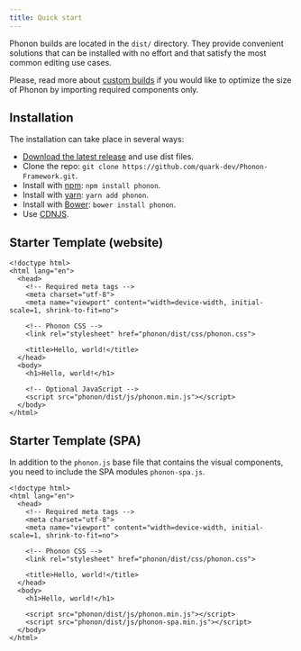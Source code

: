 ```yaml
---
title: Quick start
---
```


Phonon builds are located in the `dist/` directory.
They provide convenient solutions that can be installed with no effort and that satisfy the most common editing use cases.

Please, read more about [custom builds](#0_getting-started/1_custom-build) if you would like to optimize the size of Phonon by importing required components only.

## Installation

The installation can take place in several ways:

- [Download the latest release](https://github.com/quark-dev/Phonon-Framework/releases) and use dist files.
- Clone the repo: `git clone https://github.com/quark-dev/Phonon-Framework.git`.
- Install with [npm](https://www.npmjs.com): `npm install phonon`.
- Install with [yarn](https://yarnpkg.com/en/): `yarn add phonon`.
- Install with [Bower](https://bower.io): `bower install phonon`.
- Use [CDNJS](https://cdnjs.com/libraries/PhononJs).

## Starter Template (website)

```html!
<!doctype html>
<html lang="en">
  <head>
    <!-- Required meta tags -->
    <meta charset="utf-8">
    <meta name="viewport" content="width=device-width, initial-scale=1, shrink-to-fit=no">

    <!-- Phonon CSS -->
    <link rel="stylesheet" href="phonon/dist/css/phonon.css">

    <title>Hello, world!</title>
  </head>
  <body>
    <h1>Hello, world!</h1>

    <!-- Optional JavaScript -->
    <script src="phonon/dist/js/phonon.min.js"></script>
  </body>
</html>
```

## Starter Template (SPA)

In addition to the `phonon.js` base file that contains the visual components,
you need to include the SPA modules `phonon-spa.js`.

```html!
<!doctype html>
<html lang="en">
  <head>
    <!-- Required meta tags -->
    <meta charset="utf-8">
    <meta name="viewport" content="width=device-width, initial-scale=1, shrink-to-fit=no">

    <!-- Phonon CSS -->
    <link rel="stylesheet" href="phonon/dist/css/phonon.css">

    <title>Hello, world!</title>
  </head>
  <body>
    <h1>Hello, world!</h1>

    <script src="phonon/dist/js/phonon.min.js"></script>
    <script src="phonon/dist/js/phonon-spa.min.js"></script>
  </body>
</html>
```
